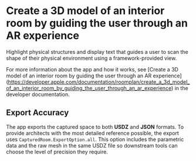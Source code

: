 # Create a 3D model of an interior room by guiding the user through an AR experience

Highlight physical structures and display text that guides a user to scan the shape of their physical environment using a framework-provided view.

For more information about the app and how it works, see
[Create a 3D model of an interior room by guiding the user through an AR experience]
(https://developer.apple.com/documentation/roomplan/create_a_3d_model_of_an_interior_room_by_guiding_the_user_through_an_ar_experience) in the
developer documentation.

## Export Accuracy

The app exports the captured space to both **USDZ** and **JSON** formats. To
provide architects with the most detailed reference possible, the export uses
`CapturedRoom.ExportOption.all`. This option includes the parametric data and the
raw mesh in the same USDZ file so downstream tools can choose the level of
precision they require.
